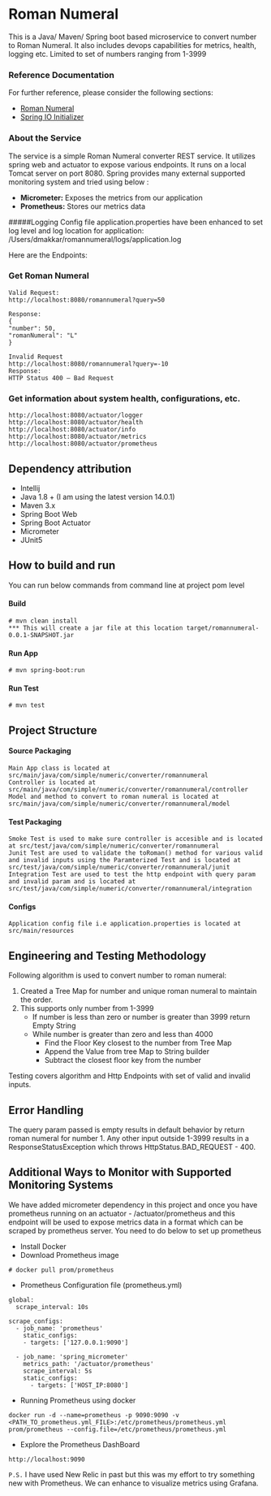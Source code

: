 # Roman Numeral 
This is a Java/ Maven/ Spring boot based microservice to convert number to Roman Numeral. It also includes devops capabilities for metrics, health, logging etc.
Limited to set of numbers ranging from 1-3999

### Reference Documentation

For further reference, please consider the following sections:

* [Roman Numeral](https://en.wikipedia.org/wiki/Roman_numerals)
* [Spring IO Initializer](https://start.spring.io)

### About the Service
The service is a simple Roman Numeral converter REST service. It utilizes spring web and actuator to expose various endpoints. It runs on a local Tomcat server on port 8080.
Spring provides many external supported monitoring system and tried using below :

* **Micrometer:** Exposes the metrics from our application
* **Prometheus:** Stores our metrics data

#####Logging
Config file application.properties have been enhanced to set log level and log location for application: /Users/dmakkar/romannumeral/logs/application.log

Here are the Endpoints:
### Get Roman Numeral
````
Valid Request:
http://localhost:8080/romannumeral?query=50

Response:
{
"number": 50,
"romanNumeral": "L"
}

Invalid Request
http://localhost:8080/romannumeral?query=-10
Response:
HTTP Status 400 – Bad Request
````

### Get information about system health, configurations, etc.
````
http://localhost:8080/actuator/logger
http://localhost:8080/actuator/health
http://localhost:8080/actuator/info
http://localhost:8080/actuator/metrics
http://localhost:8080/actuator/prometheus
````

## Dependency attribution
* Intellij
* Java 1.8 + (I am using the latest version 14.0.1)
* Maven 3.x
* Spring Boot Web 
* Spring Boot Actuator
* Micrometer
* JUnit5

## How to build and run
You can run below commands from command line at project pom level
#### Build
````
# mvn clean install
*** This will create a jar file at this location target/romannumeral-0.0.1-SNAPSHOT.jar
````
#### Run App
````
# mvn spring-boot:run
````
#### Run Test 
````
# mvn test
````

## Project Structure
#### Source Packaging
````
Main App class is located at src/main/java/com/simple/numeric/converter/romannumeral
Controller is located at src/main/java/com/simple/numeric/converter/romannumeral/controller
Model and method to convert to roman numeral is located at src/main/java/com/simple/numeric/converter/romannumeral/model
````

#### Test Packaging
````
Smoke Test is used to make sure controller is accesible and is located at src/test/java/com/simple/numeric/converter/romannumeral
Junit Test are used to validate the toRoman() method for various valid and invalid inputs using the Paramterized Test and is located at src/test/java/com/simple/numeric/converter/romannumeral/junit
Integration Test are used to test the http endpoint with query param and invalid param and is located at src/test/java/com/simple/numeric/converter/romannumeral/integration
````

#### Configs 
````
Application config file i.e application.properties is located at src/main/resources
````

## Engineering and Testing Methodology 
Following algorithm is used to convert number to roman numeral:
1.  Created a Tree Map for number and unique roman numeral to maintain the order.
2. This supports only number from 1-3999
    * If number is less than zero or number is greater than 3999 return Empty String
    * While number is greater than zero and less than 4000 
        * Find the Floor Key closest to the number from Tree Map
        * Append the Value from tree Map to String builder
        * Subtract the closest floor key from the number
    
Testing covers algorithm and Http Endpoints with set of valid and invalid inputs.

## Error Handling
The query param passed is empty results in default behavior by return roman numeral for number 1.
Any other input outside 1-3999 results in a ResponseStatusException which throws HttpStatus.BAD_REQUEST - 400.

## Additional Ways to Monitor with Supported Monitoring Systems
We have added micrometer dependency in this project and once you have prometheus running on an actuator - /actuator/prometheus and this endpoint will be used to expose metrics data in a format which can be scraped by prometheus server.
You need to do below to set up prometheus
* Install Docker  
* Download Prometheus image 
```
# docker pull prom/prometheus
```
* Prometheus Configuration file (prometheus.yml)
```
global:
  scrape_interval: 10s

scrape_configs:
  - job_name: 'prometheus'
    static_configs:
    - targets: ['127.0.0.1:9090']

  - job_name: 'spring_micrometer'
    metrics_path: '/actuator/prometheus'
    scrape_interval: 5s
    static_configs:
      - targets: ['HOST_IP:8080']
```
* Running Prometheus using docker
```
docker run -d --name=prometheus -p 9090:9090 -v <PATH_TO_prometheus.yml_FILE>:/etc/prometheus/prometheus.yml prom/prometheus --config.file=/etc/prometheus/prometheus.yml
```
* Explore the Prometheus DashBoard
```
http://localhost:9090
```


`P.S.` I have used New Relic in past but this was my effort to try something new with Prometheus. We can enhance to visualize metrics using Grafana.
